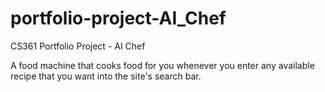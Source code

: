 # portfolio-project-AI_Chef

CS361 Portfolio Project - AI Chef

A food machine that cooks food for you whenever you enter any available recipe that you want into the site's search bar. 
